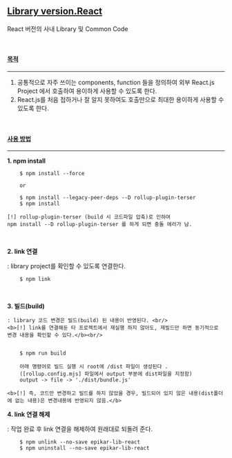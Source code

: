 ## [Library version.React]()

React 버전의 사내 Library 및 Common Code

<br/>

#### [목적]() 
----
1) 공통적으로 자주 쓰이는 components, function 들을 정의하여 외부 React.js Project 에서 호출하여 용이하게 사용할 수 있도록 한다. 
2) React.js를 처음 접하거나 잘 알지 못하여도 호출만으로 최대한 용이하게 사용할 수 있도록 한다. 

<br/>


#### [사용 방법]() 
----

<b>1. npm install</b>   <br/>

        $ npm install --force
        
        or

        $ npm install --legacy-peer-deps --D rollup-plugin-terser
        $ npm install 

    [!] rollup-plugin-terser (build 시 코드파일 압축)로 인하여 
    npm install --D rollup-plugin-terser 를 하게 되면 충돌 에러가 남. 

<br/>

<b>2. link 연결 </b> <br/>

: library project를 확인할 수 있도록 연결한다. 

        $ npm link
    
<br/>

<b>3. 빌드(build) </b>  <br/>

    : library 코드 변경은 빌드(build) 된 내용이 반영된다. <br/>
    <b>[!] link를 연결해둔 타 프로젝트에서 재실행 하지 않아도, 재빌드만 하면 동기적으로 변경 내용을 확인할 수 있다.</b><br/>


        $ npm run build

        아래 명령어로 빌드 실행 시 root에 /dist 파일이 생성된다 . 
        ([rollup.config.mjs] 파일에서 output 부분에 dist파일을 지정함) 
        output -> file -> './dist/bundle.js' 

    <b>[!] 즉, 코드만 변경하고 빌드를 하지 않았을 경우, 빌드되어 있지 않은 내용(dist폴더에 없는 내용)은 변경내용에 반영되지 않음.</b>
            
    
<b>4. link 연결 해제 </b>  <br/>


: 작업 완료 후 link 연결을 해제하여 원래대로 되돌려 준다.  <br/>


        $ npm unlink --no-save epikar-lib-react
        $ npm uninstall --no-save epikar-lib-react